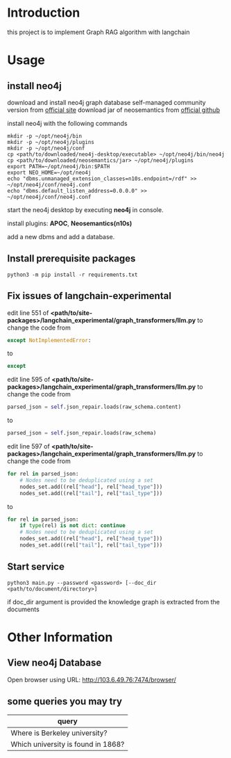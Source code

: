 # Introduction

this project is to implement Graph RAG algorithm with langchain

# Usage

## install neo4j

download and install neo4j graph database self-managed community version from [official site](https://neo4j.com/deployment-center/#gdb-tab)
download jar of neosemantics from [official github](https://github.com/neo4j-labs/neosemantics/releases)

install neo4j with the following commands

```shell
mkdir -p ~/opt/neo4j/bin
mkdir -p ~/opt/neo4j/plugins
mkdir -p ~/opt/neo4j/conf
cp <path/to/downloaded/neo4j-desktop/executable> ~/opt/neo4j/bin/neo4j
cp <path/to/downloaded/neosemantics/jar> ~/opt/neo4j/plugins
export PATH=~/opt/neo4j/bin:$PATH
export NEO_HOME=~/opt/neo4j
echo "dbms.unmanaged_extension_classes=n10s.endpoint=/rdf" >> ~/opt/neo4j/conf/neo4j.conf
echo "dbms.default_listen_address=0.0.0.0" >> ~/opt/neo4j/conf/neo4j.conf
```

start the neo4j desktop by executing **neo4j** in console.

install plugins: **APOC**, **Neosemantics(n10s)**

add a new dbms and add a database.

## Install prerequisite packages

```shell
python3 -m pip install -r requirements.txt
```

## Fix issues of langchain-experimental

edit line 551 of **<path/to/site-packages>/langchain_experimental/graph_transformers/llm.py** to change the code from

```python
except NotImplementedError:
```

to

```python
except
```

edit line 595 of **<path/to/site-packages>/langchain_experimental/graph_transformers/llm.py** to change the code from

```python
parsed_json = self.json_repair.loads(raw_schema.content)
```

to

```python
parsed_json = self.json_repair.loads(raw_schema)
```

edit line 597 of **<path/to/site-packages>/langchain_experimental/graph_transformers/llm.py** to change the code from

```python
for rel in parsed_json:
    # Nodes need to be deduplicated using a set
    nodes_set.add((rel["head"], rel["head_type"]))
    nodes_set.add((rel["tail"], rel["tail_type"]))
```

to

```python
for rel in parsed_json:
    if type(rel) is not dict: continue
    # Nodes need to be deduplicated using a set 
    nodes_set.add((rel["head"], rel["head_type"]))
    nodes_set.add((rel["tail"], rel["tail_type"]))
```

## Start service

```shell
python3 main.py --password <password> [--doc_dir <path/to/document/directory>]
```

if doc_dir argument is provided the knowledge graph is extracted from the documents

# Other Information

## View neo4j Database
Open browser using URL: http://103.6.49.76:7474/browser/

## some queries you may try

| query|
|------|
|Where is Berkeley university?|
|Which university is found in 1868?|
